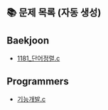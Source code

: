 ## 📚 문제 목록 (자동 생성)

<!-- AUTO-INDEX:START -->
## Baekjoon
- [1181_단어정렬.c](baekjoon/Silver/1181_단어정렬.c)

## Programmers
- [기능개발.c](programmers/Level2/기능개발.c)
<!-- AUTO-INDEX:END -->
